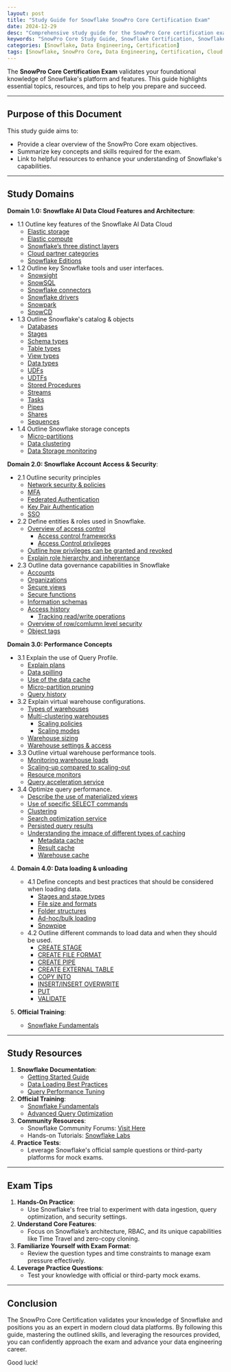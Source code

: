 ```yaml
---
layout: post
title: "Study Guide for Snowflake SnowPro Core Certification Exam"
date: 2024-12-29
desc: "Comprehensive study guide for the SnowPro Core certification exam, covering Snowflake architecture, data loading, security, performance optimization, and more."
keywords: "SnowPro Core Study Guide, Snowflake Certification, Snowflake Architecture, Data Loading, Performance Tuning, Snowflake Security"
categories: [Snowflake, Data Engineering, Certification]
tags: [Snowflake, SnowPro Core, Data Engineering, Certification, Cloud Data Warehouse]
---
```


The **SnowPro Core Certification Exam** validates your foundational knowledge of Snowflake's platform and features. This guide highlights essential topics, resources, and tips to help you prepare and succeed.

---

## Purpose of this Document

This study guide aims to:
- Provide a clear overview of the SnowPro Core exam objectives.
- Summarize key concepts and skills required for the exam.
- Link to helpful resources to enhance your understanding of Snowflake's capabilities.

---
## Study Domains
**Domain 1.0: Snowflake AI Data Cloud Features and Architecture**:
   - 1.1 Outline key features of the Snowflake AI Data Cloud
     - [Elastic storage](https://tonyjacobscloudpro.github.io/Jalpc/snowflake/data%20engineering/cloud%20storage/2024/12/28/snowflake-1-1-elasticstorage.html)
     - [Elastic compute](https://tonyjacobscloudpro.github.io/Jalpc/snowflake/data%20engineering/cloud%20compute/2024/12/28/snowflake-1-1-elasticcompute.html)
     - [Snowflake’s three distinct layers](https://tonyjacobscloudpro.github.io/Jalpc/snowflake/data%20engineering/cloud%20architecture/2024/12/30/snowflake-1-1-3layers.html)
     - [Cloud partner categories](https://tonyjacobscloudpro.github.io/Jalpc/cloud/partnerships/cloud%20service%20providers/2024/12/30/snowflake-1-1-partnercategories.html)
     - [Snowflake Editions](https://tonyjacobscloudpro.github.io/Jalpc/snowflake/data%20engineering/cloud%20data%20platforms/2024/12/30/snowflake-1-1-editions.html)
   - 1.2 Outline key Snowflake tools and user interfaces.
     - [Snowsight](https://tonyjacobscloudpro.github.io/Jalpc/snowflake/data%20warehousing/analytics/2024/12/30/snowflake-1-2-snowsight.html)
     - [SnowSQL](https://tonyjacobscloudpro.github.io/Jalpc/snowflake/data%20warehousing/command-line%20tools/2025/01/10/snowflake-1-2-snowsql.html)
     - [Snowflake connectors](https://tonyjacobscloudpro.github.io/Jalpc/snowflake/data%20integration/connectors/2025/01/10/snowflake-1-2-connectors.html)
     - [Snowflake drivers](https://tonyjacobscloudpro.github.io/Jalpc/snowflake/data%20integration/drivers/2025/01/10/snowflake-1-2-drivers.html)
     - [Snowpark](https://tonyjacobscloudpro.github.io/Jalpc/snowflake/data%20engineering/snowpark/2025/01/10/snowflake-1-2-snowpark.html)
     - [SnowCD]()
   - 1.3 Outline Snowflake's catalog & objects
     - [Databases]()
     - [Stages]()
     - [Schema types]()
     - [Table types]()
     - [View types]()
     - [Data types]()
     - [UDFs]()
     - [UDTFs]()
     - [Stored Procedures]()
     - [Streams]()
     - [Tasks]()
     - [Pipes]()
     - [Shares]()
     - [Sequences]()
   - 1.4 Outline Snowflake storage concepts
     - [Micro-partitions]()
     - [Data clustering]()
     - [Data Storage monitoring]()

**Domain 2.0: Snowflake Account Access & Security**:
   - 2.1 Outline security principles
     - [Network security & policies]()
     - [MFA]()
     - [Federated Authentication]()
     - [Key Pair Authentication]()
     - [SSO]()
   - 2.2 Define entities & roles used in Snowflake.
     - [Overview of access control]()
         - [Access control frameworks]()
         - [Access Control privileges]()
     - [Outline how privileges can be granted and revoked]()
     - [Explain role hierarchy and inherentance]()
   - 2.3 Outline data governance capabilities in Snowflake
     - [Accounts]()
     - [Organizations]()
     - [Secure views]()
     - [Secure functions]()
     - [Information schemas]()
     - [Access history]()
         - [Tracking read/write operations]()
     - [Overview of row/comlumn level security]()
     - [Object tags]()
    
**Domain 3.0: Performance Concepts**
   - 3.1 Explain the use of Query Profile.
     - [Explain plans]()
     - [Data spilling]()
     - [Use of the data cache]()
     - [Micro-partition pruning]()
     - [Query history]()
   - 3.2 Explain virtual warehouse configurations.
     - [Types of warehouses]()
     - [Multi-clustering warehouses]()
        - [Scaling policies]()
        - [Scaling modes ]()
     - [Warehouse sizing]()
     - [Warehouse settings & access]()
   - 3.3 Outline virtual warehouse performance tools.
     - [Monitoring warehouse loads]()
     - [Scaling-up compared to scaling-out]()
     - [Resource monitors]()
     - [Query acceleration service]()
   - 3.4 Optimize query performance.
     - [Describe the use of materialized views]()
     - [Use of specific SELECT commands]()
     - [Clustering]()
     - [Search optimization service]()
     - [Persisted query results]()
     - [Understanding the impace of different types of caching]()
        - [Metadata cache]()
        - [Result cache]()
        - [Warehouse cache]()
4. **Domain 4.0: Data loading & unloading**
   - 4.1 Define concepts and best practices that should be considered when loading data.
     - [Stages and stage types]()
     - [File size and formats]()
     - [Folder structures]()
     - [Ad-hoc/bulk loading]()
     - [Snowpipe]()
   - 4.2 Outline different commands to load data and when they should be used.
     - [CREATE STAGE]()
     - [CREATE FILE FORMAT]()
     - [CREATE PIPE]()
     - [CREATE EXTERNAL TABLE]()
     - [COPY INTO]()
     - [INSERT/INSERT OVERWRITE]()
     - [PUT]()
     - [VALIDATE]()

2. **Official Training**:
   - [Snowflake Fundamentals](https://www.snowflake.com/training/essentials/)

---

## Study Resources

1. **Snowflake Documentation**:
   - [Getting Started Guide](https://docs.snowflake.com/en/user-guide-getting-started.html)
   - [Data Loading Best Practices](https://docs.snowflake.com/en/user-guide/data-load-overview.html)
   - [Query Performance Tuning](https://docs.snowflake.com/en/user-guide/performance-tuning.html)
2. **Official Training**:
   - [Snowflake Fundamentals](https://www.snowflake.com/training/essentials/)
   - [Advanced Query Optimization](https://www.snowflake.com/training/query-optimization/)
3. **Community Resources**:
   - Snowflake Community Forums: [Visit Here](https://community.snowflake.com/)
   - Hands-on Tutorials: [Snowflake Labs](https://quickstarts.snowflake.com/)
4. **Practice Tests**:
   - Leverage Snowflake's official sample questions or third-party platforms for mock exams.

---

## Exam Tips

1. **Hands-On Practice**:
   - Use Snowflake's free trial to experiment with data ingestion, query optimization, and security settings.
2. **Understand Core Features**:
   - Focus on Snowflake’s architecture, RBAC, and its unique capabilities like Time Travel and zero-copy cloning.
3. **Familiarize Yourself with Exam Format**:
   - Review the question types and time constraints to manage exam pressure effectively.
4. **Leverage Practice Questions**:
   - Test your knowledge with official or third-party mock exams.

---

## Conclusion

The SnowPro Core Certification validates your knowledge of Snowflake and positions you as an expert in modern cloud data platforms. By following this guide, mastering the outlined skills, and leveraging the resources provided, you can confidently approach the exam and advance your data engineering career.

Good luck!
